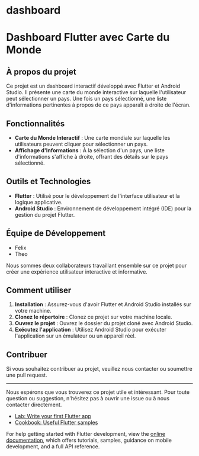 # dashboard

# Dashboard Flutter avec Carte du Monde

## À propos du projet

Ce projet est un dashboard interactif développé avec Flutter et Android Studio.
Il présente une carte du monde interactive sur laquelle l'utilisateur peut sélectionner un pays. Une fois un pays sélectionné, une liste d'informations
pertinentes à propos de ce pays apparaît à droite de l'écran.

## Fonctionnalités

- **Carte du Monde Interactif** : Une carte mondiale sur laquelle les utilisateurs peuvent cliquer pour sélectionner un pays.
- **Affichage d'Informations** : À la sélection d'un pays, une liste d'informations s'affiche à droite, offrant des détails sur le pays sélectionné.

## Outils et Technologies

- **Flutter** : Utilisé pour le développement de l'interface utilisateur et la logique applicative.
- **Android Studio** : Environnement de développement intégré (IDE) pour la gestion du projet Flutter.

## Équipe de Développement

- Felix
- Theo

Nous sommes deux collaborateurs travaillant ensemble sur ce projet pour créer une expérience utilisateur interactive et informative.

## Comment utiliser

1. **Installation** : Assurez-vous d'avoir Flutter et Android Studio installés sur votre machine.
2. **Clonez le répertoire** : Clonez ce projet sur votre machine locale.
3. **Ouvrez le projet** : Ouvrez le dossier du projet cloné avec Android Studio.
4. **Exécutez l'application** : Utilisez Android Studio pour exécuter l'application sur un émulateur ou un appareil réel.

## Contribuer

Si vous souhaitez contribuer au projet, veuillez nous contacter ou soumettre une pull request.

---

Nous espérons que vous trouverez ce projet utile et intéressant. Pour toute question ou suggestion, n'hésitez pas à ouvrir une issue ou à nous contacter directement.



- [Lab: Write your first Flutter app](https://docs.flutter.dev/get-started/codelab)
- [Cookbook: Useful Flutter samples](https://docs.flutter.dev/cookbook)

For help getting started with Flutter development, view the
[online documentation](https://docs.flutter.dev/), which offers tutorials,
samples, guidance on mobile development, and a full API reference.

